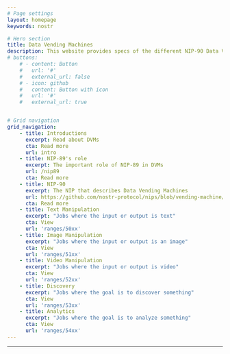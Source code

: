 ```yaml
---
# Page settings
layout: homepage
keywords: nostr

# Hero section
title: Data Vending Machines
description: This website provides specs of the different NIP-90 Data Vending Machine kinds
# buttons:
    # - content: Button
    #   url: '#'
    #   external_url: false
    # - icon: github
    #   content: Button with icon
    #   url: '#'
    #   external_url: true


# Grid navigation
grid_navigation:
    - title: Introductions
      excerpt: Read about DVMs
      cta: Read more
      url: intro
    - title: NIP-89's role
      excerpt: The important role of NIP-89 in DVMs
      url: /nip89
      cta: Read more
    - title: NIP-90
      excerpt: The NIP that describes Data Vending Machines
      url: https://github.com/nostr-protocol/nips/blob/vending-machine/90.md
      cta: Read more
    - title: Text Manipulation
      excerpt: "Jobs where the input or output is text"
      cta: View
      url: 'ranges/50xx'
    - title: Image Manipulation
      excerpt: "Jobs where the input or output is an image"
      cta: View
      url: 'ranges/51xx'
    - title: Video Manipulation
      excerpt: "Jobs where the input or output is video"
      cta: View
      url: 'ranges/52xx'
    - title: Discovery
      excerpt: "Jobs where the goal is to discover something"
      cta: View
      url: 'ranges/53xx'
    - title: Analytics
      excerpt: "Jobs where the goal is to analyze something"
      cta: View
      url: 'ranges/54xx'
---
```

---